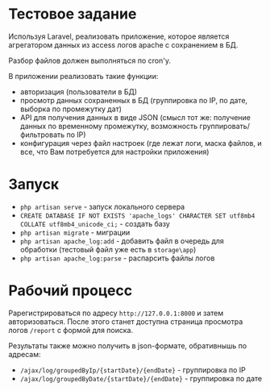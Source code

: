 Тестовое задание
===

Используя Laravel, реализовать приложение, которое является агрегатором данных из access логов apache с сохранением в БД.

Разбор файлов должен выполняться по cron'у.

В приложении реализовать такие функции:
* авторизация (пользователи в БД)
* просмотр данных сохраненных в БД (группировка по IP, по дате, выборка по промежутку дат)
* API для получения данных в виде JSON (смысл тот же: получение данных по временному промежутку, возможность группировать/фильтровать по IP)
* конфигурация через файл настроек (где лежат логи, маска файлов, и все, что Вам потребуется для настройки приложения)

Запуск
===
* `php artisan serve` - запуск локального сервера
* `CREATE DATABASE IF NOT EXISTS 'apache_logs' CHARACTER SET utf8mb4 COLLATE utf8mb4_unicode_ci;` - создать базу
* `php artisan migrate` - миграции
* `php artisan apache_log:add` - добавить файл в очередь для обработки (тестовый файл уже есть в `storage\app`)
* `php artisan apache_log:parse` - распарсить файлы логов

Рабочий процесс
===
Pарегистрироваться по адресу `http://127.0.0.1:8000` и затем авторизоваться. После этого станет доступна страница просмотра логов `/report` с формой для поиска.

Результаты также можно получить в json-формате, обративнышь по адресам:
* `/ajax/log/groupedByIp/{startDate}/{endDate}` - группировка по IP
* `/ajax/log/groupedByDate/{startDate}/{endDate}` - группировка по дате
